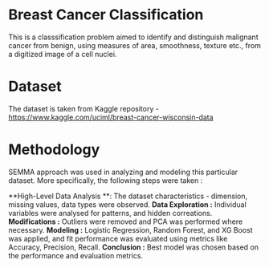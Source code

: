# Breast Cancer Classification
This is a classsification problem aimed to identify and distinguish malignant cancer from benign, using measures of area, smoothness, texture etc., from a digitized image of a cell nuclei.

# Dataset
The dataset is taken from Kaggle repository - https://www.kaggle.com/uciml/breast-cancer-wisconsin-data

# Methodology
SEMMA approach was used in analyzing and modeling this particular dataset. More specifically, the following steps were taken :

**High-Level Data Analysis **: The dataset characteristics - dimension, missing values, data types were observed.
**Data Exploration :** Individual variables were analysed for patterns, and hidden correations.
**Modifications :** Outliers were removed and PCA was performed where necessary.
**Modeling :** Logistic Regression, Random Forest, and XG Boost was applied, and fit performance was evaluated using metrics like Accuracy, Precision, Recall.
**Conclusion :** Best model was chosen based on the performance and evaluation metrics.
